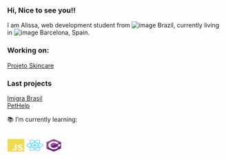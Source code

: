 ### Hi, Nice to see you!!

I am Alissa, web development student from <img width="20" alt="image" src="https://github.com/alissacn/alissacn/assets/93337008/0239fb68-fcc3-4593-9e2d-44f9a19b8be8"> Brazil, currently living in <img width="20" alt="image" src="https://github.com/alissacn/alissacn/assets/93337008/3eed12c7-18c3-487b-b377-a265a763ca2a">  Barcelona, Spain.

### Working on:
[Projeto Skincare](https://github.com/ICEI-PUC-Minas-PMV-ADS/pmv-ads-2023-2-e2-proj-int-t4-projeto-skincare)

### Last projects
[Imigra Brasil](https://github.com/ICEI-PUC-Minas-PMV-ADS/pmv-ads-2023-1-e1-proj-web-t1-projeto-imigrante) <br>
[PetHelp](https://github.com/pethelp-website/final-project-pethelp)
 
 📚 I’m currently learning:

 <div style="display: inline_block"><br>
  <img align="center" alt="" height="30" width="40" src="https://raw.githubusercontent.com/devicons/devicon/master/icons/javascript/javascript-plain.svg">
  <img align="center" alt="" height="30" width="40" src="https://raw.githubusercontent.com/devicons/devicon/master/icons/react/react-original.svg">
  <img align="center" alt="" height="30" width="40" src="https://raw.githubusercontent.com/devicons/devicon/master/icons/csharp/csharp-original.svg">
</div>



 


